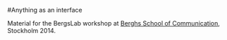 #Anything as an interface

Material for the BergsLab workshop at [Berghs School of Communication](http://www.berghs.se/), 
Stockholm 2014.